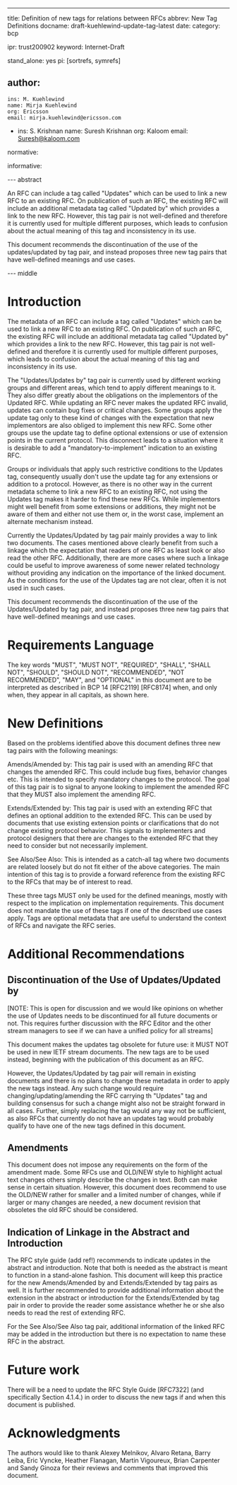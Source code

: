 ---
title: Definition of new tags for relations between RFCs
abbrev: New Tag Definitions
docname: draft-kuehlewind-update-tag-latest
date:
category: bcp

ipr: trust200902
keyword: Internet-Draft

stand_alone: yes
pi: [sortrefs, symrefs]

author:
  -
    ins: M. Kuehlewind
    name: Mirja Kuehlewind
    org: Ericsson
    email: mirja.kuehlewind@ericsson.com
  -
    ins: S. Krishnan
    name: Suresh Krishnan
    org: Kaloom
    email: Suresh@kaloom.com

normative:


informative:



--- abstract

An RFC can include a tag called "Updates" which can be used to
link a new RFC to an existing RFC. On publication of such an RFC, the existing
RFC will include an additional metadata tag called "Updated by" which provides a
link to the new RFC. However, this tag pair is not well-defined and therefore it
is currently used for multiple different purposes, which leads to confusion about
the actual meaning of this tag and inconsistency in its use.

This document recommends the discontinuation of the use of the updates/updated
by tag pair, and instead proposes three new tag pairs that have well-defined
meanings and use cases.

--- middle

# Introduction

The metadata of an RFC can include a tag called "Updates" which can be used to
link a new RFC to an existing RFC. On publication of such an RFC, the existing
RFC will include an additional metadata tag called "Updated by" which provides a
link to the new RFC. However, this tag pair is not well-defined and therefore it
is currently used for multiple different purposes, which leads to confusion about
the actual meaning of this tag and inconsistency in its use.

The "Updates/Updates by" tag pair is currently used by different working groups and
different areas, which tend to apply different meanings to it. They also differ greatly 
about the obligations on the implementors of the Updated RFC. While updating an RFC never
makes the updated RFC invalid, updates can contain bug fixes or critical changes.
Some groups apply the update tag only to these kind of changes with the
expectation that new implementors are also obliged to implement this new
RFC. Some other groups use the update tag to define optional extensions or use of extension
points in the current protocol. This disconnect leads to a situation where it is desirable 
to add a "mandatory-to-implement" indication to an existing RFC.

Groups or individuals that apply such restrictive conditions to the Updates tag,
consequently usually don't use the update tag for any extensions or addition to
a protocol. However, as there is no other way in the current metadata scheme to
link a new RFC to an existing RFC, not using the Updates tag makes it harder to
find these new RFCs. While implementors might well benefit from some
extensions or additions, they might not be aware of them and either not use them
or, in the worst case, implement an alternate mechanism instead.

Currently the Updates/Updated by tag pair mainly provides a way to link two
documents. The cases mentioned above clearly benefit from such a linkage
which the expectation that readers of one RFC as least look or also read the other
RFC. Additionally, there are more cases where such a linkage could be useful to improve
awareness of some newer related technology without providing any indication on the 
importance of the linked document. As the conditions for the use of the Updates tag 
are not clear, often it is not used in such cases.

This document recommends the discontinuation of the use of the Updates/Updated
by tag pair, and instead proposes three new tag pairs that have well-defined
meanings and use cases.

# Requirements Language

The key words "MUST", "MUST NOT", "REQUIRED", "SHALL", "SHALL
NOT", "SHOULD", "SHOULD NOT", "RECOMMENDED", "NOT RECOMMENDED",
"MAY", and "OPTIONAL" in this document are to be interpreted as
described in BCP 14 [RFC2119] [RFC8174] when, and only when, they
appear in all capitals, as shown here.
      
# New Definitions

Based on the problems identified above this document defines three new tag pairs
with the following meanings:

Amends/Amended by: This tag pair is used with an amending RFC that changes the
amended RFC. This could include bug fixes, behavior changes etc. This is
intended to specify mandatory changes to the protocol. The goal of this tag pair
is to signal to anyone looking to implement the amended RFC that they MUST also
implement the amending RFC.

Extends/Extended by: This tag pair is used with an extending RFC that defines an
optional addition to the extended RFC. This can be used by documents that use
existing extension points or clarifications that do not change existing protocol
behavior. This signals to implementers and protocol designers that there are
changes to the extended RFC that they need to consider but not necessarily
implement.

See Also/See Also: This is intended as a catch-all tag where two documents are
related loosely but do not fit either of the above categories. The main
intention of this tag is to provide a forward reference from the existing RFC to
the RFCs that may be of interest to read.

These three tags MUST only be used for the defined meanings, mostly with respect
to the implication on implementation requirements. This document does
not mandate the use of these tags if one of the described use cases apply. Tags
are optional metadata that are useful to understand the context of RFCs and navigate
the RFC series.

# Additional Recommendations

## Discontinuation of the Use of Updates/Updated by

[NOTE: This is open for discussion and we would like opinions on 
whether the use of Updates needs to be discontinued for all future 
documents or not. This requires further discussion with the 
RFC Editor and the other stream managers to see if we can have a 
unified policy for all streams]

This document makes the updates tag obsolete for future use: it MUST NOT
be used in new IETF stream documents.  The new tags are to be used
instead, beginning with the publication of this document as an RFC.

However, the Updates/Updated by tag pair will remain in existing documents 
and there is no plans to change these metadata in order to apply the new tags
instead. Any such change would require changing/updating/amending the RFC
carrying th "Updates" tag and building consensus for such a change might also not
be straight forward in all cases. Further, simply replacing the tag would any way
not be sufficient, as also RFCs that currently do not have an updates tag would
probably qualify to have one of the new tags defined in this document.

## Amendments

This document does not impose any requirements on the form of the amendment
made. Some RFCs use and OLD/NEW style to highlight actual text changes others
simply describe the changes in text. Both can make sense in certain situation.
However, this document does recommend to use the OLD/NEW rather for smaller and
a limited number of changes, while if larger or many changes are needed, a new
document revision that obsoletes the old RFC should be considered.

## Indication of Linkage in the Abstract and Introduction

The RFC style guide (add ref!) recommends to indicate updates in the abstract
and introduction. Note that both is needed as the abstract is meant to function
in a stand-alone fashion. This document will keep this practice for the new
Amends/Amended by and Extends/Extended by tag pairs as well. It is further
recommended to provide additional information about the extension in the
abstract or introduction for the Extends/Extended by tag pair in order to
provide the reader some assistance whether he or she also needs to read the rest
of extending RFC.

For the See Also/See Also tag pair, additional information of the linked RFC may
be added in the introduction but there is no expectation to name these RFC in
the abstract.

# Future work

There will be a need to update the RFC Style Guide [RFC7322] (and specifically
Section 4.1.4.) in order to discuss the new tags if and when this document is
published.

# Acknowledgments

The authors would like to thank Alexey Melnikov, Alvaro Retana, Barry Leiba,
Eric Vyncke, Heather Flanagan, Martin Vigoureux, Brian Carpenter and Sandy
Ginoza for their reviews and comments that improved this document. 
